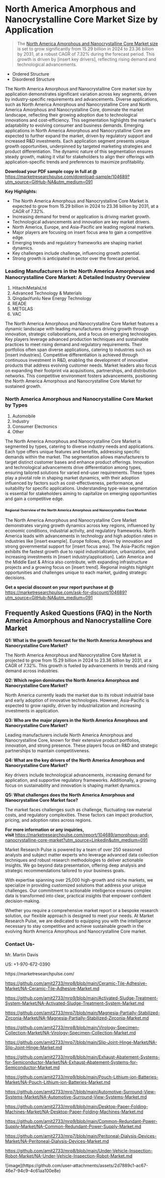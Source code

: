 <h1>North America Amorphous and Nanocrystalline Core Market&nbsp;Size by Application</h1><blockquote><p>The <a href="https://marketresearchpulse.com/download-sample/104689?utm_source=GitHub-NA&amp;utm_medium=091">North America Amorphous and Nanocrystalline Core Market size</a> is set to grow significantly from 15.29 billion in 2024 to 23.36 billion by 2031, at a robust CAGR of 7.32% during the forecast period. This growth is driven by [insert key drivers], reflecting rising demand and technological advancements.</p></blockquote><ul><li>Ordered Structure <li> Disordered Structure</li></ul><p>The North America Amorphous and Nanocrystalline Core market size by application demonstrates significant variation across key segments, driven by industry-specific requirements and advancements. Diverse applications, such as North America Amorphous and Nanocrystalline Core and North America Amorphous and Nanocrystalline Core, dominate the market landscape, reflecting their growing adoption due to technological innovations and cost-efficiency. This segmentation highlights the market's adaptability to evolving consumer and business demands. Emerging applications in North America Amorphous and Nanocrystalline Core are expected to further expand the market, driven by regulatory support and increased R&D investments. Each application segment presents unique growth opportunities, underpinned by targeted marketing strategies and product differentiation. The dynamic nature of this segmentation ensures steady growth, making it vital for stakeholders to align their offerings with application-specific trends and preferences to maximize profitability.</p><p><strong>Download your PDF sample copy in full at @ </strong><a href="https://marketresearchpulse.com/download-sample/104689?utm_source=GitHub-NA&amp;utm_medium=091">https://marketresearchpulse.com/download-sample/104689?utm_source=GitHub-NA&amp;utm_medium=091</a></p><p><strong>Key Highlights: </strong></p><ul><li>The North America Amorphous and Nanocrystalline Core Market is expected to grow from 15.29 billion in 2024 to 23.36 billion by 2031, at a CAGR of 7.32%.</li><li>Increasing demand for trend or application is driving market growth.</li><li>Technological advancements and innovation are key market drivers.</li><li>North America, Europe, and Asia-Pacific are leading regional markets.</li><li>Major players are focusing on insert focus area to gain a competitive edge.</li><li>Emerging trends and regulatory frameworks are shaping market dynamics.</li><li>Key challenges include challenge, influencing growth potential.</li><li>Strong growth is anticipated in sector over the forecast period.</li></ul><h3>Leading Manufacturers in the North America Amorphous and Nanocrystalline Core Market: A Detailed Industry Overview</h3><ol><li>HitachiMetalsLtd</li><li>Advanced Technology & Materials</li><li>QingdaoYunlu New Energy Technology</li><li>READE</li><li>METGLAS</li><li>VAC</li></ol><div class="flex max-w-full flex-col flex-grow"><div class="min-h-8 text-message flex w-full flex-col items-end gap-2 whitespace-normal break-words [.text-message+&amp;]:mt-5" dir="auto" data-message-author-role="assistant" data-message-id="fd8432e4-4910-450d-b182-61b7bfb0a01f" data-message-model-slug="gpt-4o"><div class="flex w-full flex-col gap-1 empty:hidden first:pt-[3px]"><div class="markdown prose w-full break-words dark:prose-invert light"><p>The North America Amorphous and Nanocrystalline Core Market features a dynamic landscape with leading manufacturers driving growth through innovation, strategic collaborations, and a focus on emerging technologies. Key players leverage advanced production techniques and sustainable practices to meet rising demand and regulatory requirements. Their portfolios often span diverse applications, catering to industries such as [insert industries]. Competitive differentiation is achieved through continuous investment in R&amp;D, enabling the development of innovative products that address evolving customer needs. Market leaders also focus on expanding their footprint via acquisitions, partnerships, and distribution networks. This competitive environment fosters advancements, positioning the North America Amorphous and Nanocrystalline Core Market for sustained growth.</p></div></div></div></div><h3>North America Amorphous and Nanocrystalline Core Market by Types</h3><ol><li>Automobile <li> Industry <li> Consumer Electronics <li> Other</li></ol><div class="flex max-w-full flex-col flex-grow"><div class="min-h-8 text-message flex w-full flex-col items-end gap-2 whitespace-normal break-words [.text-message+&amp;]:mt-5" dir="auto" data-message-author-role="assistant" data-message-id="084470be-0bb7-4664-bddf-5156b4f41249" data-message-model-slug="gpt-4o-mini"><div class="flex w-full flex-col gap-1 empty:hidden first:pt-[3px]"><div class="markdown prose w-full break-words dark:prose-invert light"><p>The North America Amorphous and Nanocrystalline Core Market is segmented by types, catering to diverse industry needs and applications. Each type offers unique features and benefits, addressing specific demands within the market. The segmentation allows manufacturers to target distinct customer bases and enhance product offerings. Innovation and technological advancements drive differentiation among types, ensuring tailored solutions for varied end-user requirements. These types play a pivotal role in shaping market dynamics, with their adoption influenced by factors such as cost-effectiveness, performance, and suitability for specific applications. Understanding type-wise segmentation is essential for stakeholders aiming to capitalize on emerging opportunities and gain a competitive edge.</p></div></div></div></div><h3><span style="font-size: 11px;">Regional Overview of the North America Amorphous and Nanocrystalline Core Market</span></h3><div class="flex max-w-full flex-col flex-grow"><div class="min-h-8 text-message flex w-full flex-col items-end gap-2 whitespace-normal break-words [.text-message+&amp;]:mt-5" dir="auto" data-message-author-role="assistant" data-message-id="e9038762-ce64-4e30-91c9-9bd413514231" data-message-model-slug="gpt-4o-mini"><div class="flex w-full flex-col gap-1 empty:hidden first:pt-[3px]"><div class="markdown prose w-full break-words dark:prose-invert light"><p>The North America Amorphous and Nanocrystalline Core Market demonstrates varying growth dynamics across key regions, influenced by economic conditions, industrial activity, and regulatory frameworks. North America leads with advancements in technology and high adoption rates in industries like [insert example]. Europe follows, driven by innovation and strong governmental support for [insert focus area]. The Asia-Pacific region exhibits the fastest growth due to rapid industrialization, urbanization, and increasing investments in [insert industry/application]. Latin America and the Middle East &amp; Africa also contribute, with expanding infrastructure projects and a growing focus on [insert trend]. Regional insights highlight opportunities and challenges unique to each market, guiding strategic decisions.</p></div></div></div></div><p><strong>Get a special discount on your report purchase at @ </strong><a href="https://marketresearchpulse.com/ask-for-discount/104689?utm_source=GitHub-NA&amp;utm_medium=091">https://marketresearchpulse.com/ask-for-discount/104689?utm_source=GitHub-NA&amp;utm_medium=091</a></p><h2>Frequently Asked Questions (FAQ) in the North America Amorphous and Nanocrystalline Core Market</h2><p><strong>Q1: What is the growth forecast for the North America Amorphous and Nanocrystalline Core Market?</strong></p><p>The North America Amorphous and Nanocrystalline Core Market is projected to grow from 15.29 billion in 2024 to 23.36 billion by 2031, at a CAGR of 7.32%. This growth is fueled by advancements in trends and rising demand across industries.</p><p><strong>Q2: Which region dominates the North America Amorphous and Nanocrystalline Core Market?</strong></p><p>North America currently leads the market due to its robust industrial base and early adoption of innovative technologies. However, Asia-Pacific is expected to grow rapidly, driven by industrialization and increasing investments in application.</p><p><strong>Q3: Who are the major players in the North America Amorphous and Nanocrystalline Core Market?</strong></p><p>Leading manufacturers include North America Amorphous and Nanocrystalline Core, known for their extensive product portfolios, innovation, and strong presence. These players focus on R&amp;D and strategic partnerships to maintain competitiveness.</p><p><strong>Q4: What are the key drivers of the North America Amorphous and Nanocrystalline Core Market?</strong></p><p>Key drivers include technological advancements, increasing demand for application, and supportive regulatory frameworks. Additionally, a growing focus on sustainability and innovation is shaping market dynamics.</p><p><strong>Q5: What challenges does the North America Amorphous and Nanocrystalline Core Market face?</strong></p><p>The market faces challenges such as challenge, fluctuating raw material costs, and regulatory complexities. These factors can impact production, pricing, and adoption rates across regions.</p><p><strong>For more information or any inquiries, visit&nbsp;</strong><a href="https://marketresearchpulse.com/report/104689/amorphous-and-nanocrystalline-core-market?utm_source=Linkedin&utm_medium=091">https://marketresearchpulse.com/report/104689/amorphous-and-nanocrystalline-core-market?utm_source=Linkedin&utm_medium=091</a></p><p>Market Research Pulse is powered by a team of over 250 seasoned analysts and subject matter experts who leverage advanced data collection techniques and robust research methodologies to deliver actionable insights. We go beyond data presentation, offering deep analysis and strategic recommendations tailored to your business goals.</p><p>With expertise spanning over 25,000 high-growth and niche markets, we specialize in providing customized solutions that address your unique challenges. Our commitment to actionable intelligence ensures complex data is transformed into clear, practical insights that empower confident decision-making.</p><p>Whether you require a comprehensive market report or a bespoke research solution, our flexible approach is designed to meet your needs. At Market Research Pulse, we are dedicated to equipping you with the intelligence necessary to stay competitive and achieve sustainable growth in the evolving North America Amorphous and Nanocrystalline Core market.</p><h3><strong>Contact Us-</strong></h3><p>Mr. Martin Davis</p><p>US: +1-970-672-0390</p><p>https://marketresearchpulse.com/</p><p><a href="https://github.com/amit2733/mrp8/blob/main/Ceramic-Tile-Adhesive-Market/NA-Ceramic-Tile-Adhesive-Market.md">https://github.com/amit2733/mrp8/blob/main/Ceramic-Tile-Adhesive-Market/NA-Ceramic-Tile-Adhesive-Market.md</a></p><p><a href="https://github.com/amit2733/mrp9/blob/main/Activated-Sludge-Treatment-System-Market/NA-Activated-Sludge-Treatment-System-Market.md">https://github.com/amit2733/mrp9/blob/main/Activated-Sludge-Treatment-System-Market/NA-Activated-Sludge-Treatment-System-Market.md</a></p><p><a href="https://github.com/amit2733/mrp7/blob/main/Magnesia-Partially-Stabilized-Zirconia-Market/NA-Magnesia-Partially-Stabilized-Zirconia-Market.md">https://github.com/amit2733/mrp7/blob/main/Magnesia-Partially-Stabilized-Zirconia-Market/NA-Magnesia-Partially-Stabilized-Zirconia-Market.md</a></p><p><a href="https://github.com/amit2733/mrp8/blob/main/Virology-Specimen-Collection-Market/NA-Virology-Specimen-Collection-Market.md">https://github.com/amit2733/mrp8/blob/main/Virology-Specimen-Collection-Market/NA-Virology-Specimen-Collection-Market.md</a></p><p><a href="https://github.com/amit2733/mrp7/blob/main/Slip-Joint-Hinge-Market/NA-Slip-Joint-Hinge-Market.md">https://github.com/amit2733/mrp7/blob/main/Slip-Joint-Hinge-Market/NA-Slip-Joint-Hinge-Market.md</a></p><p><a href="https://github.com/amit2733/mrp8/blob/main/Exhaust-Abatement-Systems-for-Semiconductor-Market/NA-Exhaust-Abatement-Systems-for-Semiconductor-Market.md">https://github.com/amit2733/mrp8/blob/main/Exhaust-Abatement-Systems-for-Semiconductor-Market/NA-Exhaust-Abatement-Systems-for-Semiconductor-Market.md</a></p><p><a href="https://github.com/amit2733/mrp9/blob/main/Pouch-Lithium-ion-Batteries-Market/NA-Pouch-Lithium-ion-Batteries-Market.md">https://github.com/amit2733/mrp9/blob/main/Pouch-Lithium-ion-Batteries-Market/NA-Pouch-Lithium-ion-Batteries-Market.md</a></p><p><a href="https://github.com/amit2733/mrp7/blob/main/Automotive-Surround-View-Systems-Market/NA-Automotive-Surround-View-Systems-Market.md">https://github.com/amit2733/mrp7/blob/main/Automotive-Surround-View-Systems-Market/NA-Automotive-Surround-View-Systems-Market.md</a></p><p><a href="https://github.com/amit2733/mrp8/blob/main/Desktop-Paper-Folding-Machines-Market/NA-Desktop-Paper-Folding-Machines-Market.md">https://github.com/amit2733/mrp8/blob/main/Desktop-Paper-Folding-Machines-Market/NA-Desktop-Paper-Folding-Machines-Market.md</a></p><p><a href="https://github.com/amit2733/mrp9/blob/main/Common-Redundant-Power-Supply-Market/NA-Common-Redundant-Power-Supply-Market.md">https://github.com/amit2733/mrp9/blob/main/Common-Redundant-Power-Supply-Market/NA-Common-Redundant-Power-Supply-Market.md</a></p><p><a href="https://github.com/amit2733/mrp7/blob/main/Peritoneal-Dialysis-Devices-Market/NA-Peritoneal-Dialysis-Devices-Market.md">https://github.com/amit2733/mrp7/blob/main/Peritoneal-Dialysis-Devices-Market/NA-Peritoneal-Dialysis-Devices-Market.md</a></p><p><a href="https://github.com/amit2733/mrp8/blob/main/Under-Vehicle-Inspection-Robot-Market/NA-Under-Vehicle-Inspection-Robot-Market.md">https://github.com/amit2733/mrp8/blob/main/Under-Vehicle-Inspection-Robot-Market/NA-Under-Vehicle-Inspection-Robot-Market.md</a></p>
![image](https://github.com/user-attachments/assets/2d7889c1-ac67-46e7-94c9-4c61aa100e8e)
